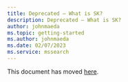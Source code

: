 ```yaml
---
title: Deprecated — What is SK?
description: Deprecated — What is SK?
author: johnmaeda
ms.topic: getting-started
ms.author: johnmaeda
ms.date: 02/07/2023
ms.service: mssearch
---
```


This document has moved [here](/semantic-kernel/overview).